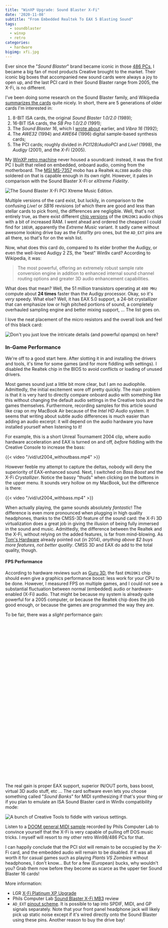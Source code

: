 ```yaml
---
title: "WinXP Upgrade: Sound Blaster X-Fi"
date: '2020-11-08'
subtitle: "From Embedded Realtek To EAX 5 Blasting Sound"
tags:
  - soundblaster
  - winxp
  - retro
categories:
  - hardware
bigimg: xfi.jpg
---
```


Ever since the "_Sound Blaster_" brand became iconic in those [486 PCs](/post/2020/09/486-upgrade-sound-blaster/), I became a big fan of most products Creative brought to the market. Their iconic big boxes that accompanied new sound cards were always a joy to open up, and the last PCI card in their Sound Blaster range from 2005, the X-Fi, is no different. 

I've been doing some research on the Sound Blaster family, and Wikipedia [summarizes the cards](https://en.wikipedia.org/wiki/Sound_Blaster) quite nicely. In short, there are 5 generations of older cards I'm interested in:

1. 8-BIT ISA cards, the original _Sound Blaster 1.0/2.0_ (1989);
2. 16-BIT ISA cards, the _SB Pro 1.0/2.0_ (1991);
3. The _Sound Blaster 16_, which I [wrote about](/post/2020/09/486-upgrade-sound-blaster/) earlier, and _Vibra 16_ (1992);
4. The _AWE32_ (1994) and _AWE64_ (1996) digital sample-based synthesis cards;
5. The PCI cards; roughly divided in _PCI128_/_AudioPCI_ and _Live!_ (1998), the _Audigy_ (2001), and the _X-Fi_ (2005).

My [WinXP retro machine](/post/2020/10/building-a-core2duo-winxp-retro-pc/) never housed a soundcard: instead, it was the first PC I built that relied on embedded, onboard audio, coming from the motherboard. The [MSI MS-7357](https://www.manualslib.com/manual/709493/Msi-Ms-7357-V1-X.html?page=75#manual) mobo has a Realtek `ALC888` audio chip soldered on that is capable enough in its own right. However, it pales in comparison with the Sound Blaster X-Fi or _eXtreme Fidelity_.

![](../xfi.jpg "The Sound Blaster X-Fi PCI Xtreme Music Edition.")

Multiple versions of the card exist, but luckily, in comparison to the confusing _Live!_ or _SB16_ revisions (of which there are good and less than stellar cards to pick from), the differences are negligible. Well, that's not entirely true, as there exist different [chip versions](https://en.wikipedia.org/wiki/E-mu_20K) of the `EMU20K1` audio chips with a bit of increased RAM. I went ahead and ordered the cheapest I could find for `18EUR`, apparently the _Extreme Music_ variant. It sadly came without awesome looking drive bay as the _Fatal1ty_ pro ones, but the `AD_EXT` pins are all there, so that's for on the wish list. 

Now, what does this card do, compared to its elder brother the Audigy, or even the well-loved Audigy 2 ZS, the "best" Win9x card? According to Wikipedia, it was:

> The most powerful, offering an extremely robust sample rate conversion engine in addition to enhanced internal sound channel routing options and greater 3D audio enhancement capabilities.

What does that mean? Well, the 51 million transistors operating at `400 MHz` compute about **24 times** faster than the Audigy processor. Okay, so it's _very_ speedy. What else? Well, it has EAX 5.0 support, a 24-bit crystallizer that can emphasize low or high pitched portions of sound, a completely overhauled sampling engine and better mixing support, ... The list goes on. 

I love the neat placement of the micro resistors and the overall look and feel of this black card:

![](../xfi-zoom.jpg "Don't you just love the intricate details (and powerful opamps) on here?")

### In-Game Performance

We're off to a good start here. After slotting it in and installing the drivers and tools, it's time for some games (and for more fiddling with settings). I disabled the Realtek chip in the BIOS to avoid conflicts or loading of unused drivers. 

Most games sound just a little bit more clear, but I am no audiophile. Admittedly, the initial excitement wore off pretty quickly. The main problem is that it is very hard to directly compare onboard audio with something like this without changing the default audio settings in the Creative tools and the games themselves. Furthermore, recording samples for this article sound like crap on my MacBook Air because of the _Intel HD Audio_ system. It seems that writing about subtle audio differences is much easier than adding an audio excerpt: it will depend on the audio hardware you have installed yourself when listening to it!

For example, this is a short Unreal Tournament 2004 clip, where audio hardware acceleration and EAX is turned on and off, _before_ fiddling with the Creative Console to increase the bass:

{{< video "/vid/ut2004_withoutbass.mp4" >}}

However feeble my attempt to capture the deltas, nobody will deny the superiority of EAX-enhanced sound. Next, I switched on _Bass Boost_ and the X-Fi _Crystallizer_. Notice the bassy "thuds" when clicking on the buttons in the upper menu. It sounds very hollow on my MacBook, but the difference is there:

{{< video "/vid/ut2004_withbass.mp4" >}}

When actually playing, the game sounds absolutely _fantastic_! The difference is even more pronounced when plugging in high quality headphones, thanks to the CMSS-3D feature of the sound card: the X-Fi 3D virtualization does a great job in giving the illusion of being fully immersed in the sound and music. Admittedly, the difference between the Realtek and the X-Fi, without relying on the added features, is far from mind-blowing. As [Tom's Hardware](https://www.tomshardware.com/reviews/high-end-pc-audio,3733-19.html) already pointed out (in 2014), _anything above $2 buys more features, not better quality_. CMSS 3D and EAX do add to the total quality, though. 

#### FPS Performance

According to hardware reviews such as [Guru 3D](https://www.guru3d.com/articles-pages/sound-blaster-x-fi-titanium-hd-review,1.html), the fast `EMU20K1` chip should even give a graphics performance boost: less work for your CPU to be done. However, I measured FPS on multiple games, and I could not see a substantial fluctuation between normal (embedded) audio or hardware-enabled (X-Fi) audio. That might be because my system is already quite powerful for a 2005 computer, or because the Realtek chip does the job good enough, or because the games are programmed the way they are.

<script type='text/javascript' src='/js/amcharts4core.js'></script>
<script type='text/javascript' src='/js/amcharts4charts.js'></script>
<script type='text/javascript' src='/js/amcharts4animated.js'></script>

To be fair, there was a _slight_ performance gain:

<div id="aoediv" style="width: 100%; height: 500px"></div>

The real gain is proper EAX support, superior IN/OUT ports, bass boost, virtual 3D audio stuff, etc ... The card software even lets you choose something called "_Sound Banks_" for MIDI synthesizing if that's your thing or if you plan to emulate an ISA Sound Blaster card in Win9x compatibility mode:

![](../xfitools.jpg "A bunch of Creative Tools to fiddle with various settings.")

Listen to a [DOOM general MIDI sample](https://forums.overclockers.com.au/threads/my-386-time-machine-project-so-far.902342/page-16#post-12708395) recorded by Phils Computer Lab to convince yourself that the X-Fi is very capable of pulling off DOS music tricks. I myself will resort to my other retro Win98/486 PCs for that. 

I can happily conclude that the PCI slot will remain to be occupied by the X-Fi card, and the embedded audio will remain to be disabled. If it was all worth it for casual games such as playing _Plants VS Zombies_ without headphones, I don't know... But for a few (European) bucks, why wouldn't you? Grab them now before they become as scarce as the upper tier Sound Blaster 16 cards!

More information:

- LGR [X-Fi Platinum XP Upgrade](https://www.youtube.com/watch?v=-TpGtrhpDuI&t=326s)
- Phils Computer Lab [Sound Blaster X-Fi MB3](https://www.youtube.com/watch?v=gSBMrHfsXjE) review
- `AD_EXT` [pinout scheme](https://pinouts.ru/Audio-Video-Hardware/sb_audigy2_ad_ext_pinout.shtml). It is possible to tap into SPDIF, MIDI, and GP signals separately. Note that your front panel headphone jack will likely pick up static noise except if it's wired directly onto the Sound Blaster using these pins. Another reason to buy the drive bay!

<script>
am4core.ready(function() {

am4core.useTheme(am4themes_animated);

function createChart(divid, data) {
    var chart = am4core.create(divid, am4charts.XYChart);
    chart.data = data;

    chart.padding(40, 40, 40, 40);

    var categoryAxis = chart.yAxes.push(new am4charts.CategoryAxis());
    categoryAxis.renderer.grid.template.location = 0;
    categoryAxis.dataFields.category = "config";
    categoryAxis.renderer.inversed = true;
    categoryAxis.renderer.grid.template.disabled = true;
    //categoryAxis.renderer.minGridDistance = 100;
    categoryAxis.renderer.minWidth = 120;

    var valueAxis = chart.xAxes.push(new am4charts.ValueAxis());
    valueAxis.min = 0;

    var series = chart.series.push(new am4charts.ColumnSeries());
    series.dataFields.categoryY = "config";
    series.dataFields.valueX = "val";
    series.tooltipText = "{valueX.value}"
    series.columns.template.strokeOpacity = 0;
    series.columns.template.column.cornerRadiusBottomRight = 5;
    series.columns.template.column.cornerRadiusTopRight = 5;

    var labelBullet = series.bullets.push(new am4charts.LabelBullet())
    labelBullet.label.horizontalCenter = "left";
    labelBullet.fontSize = 20;
    labelBullet.label.dx = 5;
    labelBullet.label.fill = am4core.color("white");
    labelBullet.label.text = "{values.valueX.workingValue}";
    labelBullet.locationX = 1;

    categoryAxis.sortBySeries = series;

    var columnTemplate = series.columns.template;
    columnTemplate.adapter.add("fill", function(fill, target) {
      return am4core.color("#018660")
    })
}

createChart("aoediv", [{
      "config": "Age of Empires III, Realtek",
      "val": 62
    }, {
      "config": "Age of Empires III, Creative X-Fi",
      "val": 66
    }, {
      "config": "UT2004, Realtek",
      "val": 163
    }, {
      "config": "UT2004, Creative X-Fi",
      "val": 165
    }]
    );

}); // end am4core.ready()
</script>
